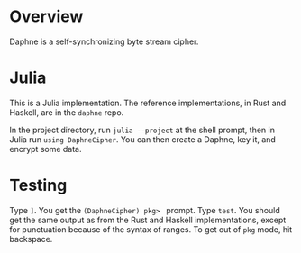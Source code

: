 # Overview
Daphne is a self-synchronizing byte stream cipher.

# Julia
This is a Julia implementation. The reference implementations, in Rust and Haskell, are in the `daphne` repo.

In the project directory, run `julia --project` at the shell prompt, then in Julia run `using DaphneCipher`. You can then create a Daphne, key it, and encrypt some data.

# Testing
Type `]`. You get the `(DaphneCipher) pkg> ` prompt. Type `test`. You should get the same output as from the Rust and Haskell implementations, except for punctuation because of the syntax of ranges. To get out of `pkg` mode, hit backspace.
